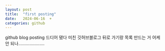 ```yaml
---
layout: post
title:  "first posting"
date:   2024-06-16  +
categories: github 
---
```


github blog posting 드디어 됐다 미친 깃허브블로그
뒤로 가기랑 목록 만드는 거 어케 안 되나.....................